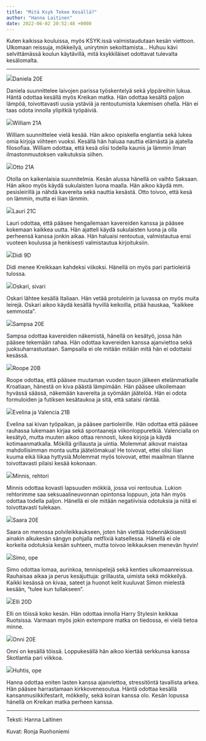 ```yaml
---
title: "Mitä Ksyk Tekee Kesällä?"
author: "Hanna Laitinen"
date: 2022-06-02 20:52:48 +0000
---
```


Kuten kaikissa kouluissa, myös KSYK:issä valmistaudutaan kesän viettoon. Ulkomaan reissuja, mökkeilyä, unirytmin sekoittamista… Huhuu kävi selvittämässä koulun käytävillä, mitä ksykkiläiset odottavat tulevalta kesälomalta.


****
![](https://static.wixstatic.com/media/18093e_098b52a7e00a4e6c8f8da1acd29df3cf~mv2.jpeg/v1/fit/w_1000,h_1000,al_c,q_80/file.png)Daniela 20E


Daniela suunnittelee laivojen parissa työskentelyä sekä ylppäreihin lukua. Häntä odottaa kesällä myös Kreikan matka. Hän odottaa kesältä paljon lämpöä, toivottavasti uusia ystäviä ja rentoutumista lukemisen ohella. Hän ei taas odota innolla ylipitkiä työpäiviä.

![](https://static.wixstatic.com/media/18093e_502e4570e71f4d56aa8ee7f2652a7281~mv2.jpeg/v1/fit/w_1000,h_1000,al_c,q_80/file.png)William 21A


William suunnittelee vielä kesää. Hän aikoo opiskella englantia sekä lukea omia kirjoja viihteen vuoksi. Kesällä hän haluaa nauttia elämästä ja ajatella filosofiaa. William odottaa, että kesä olisi todella kaunis ja lämmin ilman ilmastonmuutoksen vaikutuksia siihen.

![](https://static.wixstatic.com/media/18093e_8f5c9a6a68a94c6e884a3ce83d0bc9bc~mv2.jpeg/v1/fit/w_1000,h_1000,al_c,q_80/file.png)Otto 21A


Otolla on kaikenlaisia suunnitelmia. Kesän alussa hänellä on vaihto Saksaan. Hän aikoo myös käydä sukulaisten luona maalla. Hän aikoo käydä mm. pesisleirillä ja nähdä kavereita sekä nauttia kesästä. Otto toivoo, että kesä on lämmin, mutta ei liian lämmin.

![](https://static.wixstatic.com/media/18093e_3ffc74bd9ea246c4b755601e588df29b~mv2.jpeg/v1/fit/w_1000,h_1000,al_c,q_80/file.png)Lauri 21C


Lauri odottaa, että pääsee hengailemaan kavereiden kanssa ja pääsee kokemaan kaikkea uutta. Hän ajatteli käydä sukulaisten luona ja olla perheensä kanssa jonkin aikaa. Hän haluaisi rentoutua, valmistautua ensi vuoteen koulussa ja henkisesti valmistautua kirjoituksiin.

![](https://static.wixstatic.com/media/18093e_900415c8a17b4d54a3aefa768beaf1cf~mv2.jpeg/v1/fit/w_1000,h_1000,al_c,q_80/file.png)Didi 9D


Didi menee Kreikkaan kahdeksi viikoksi. Hänellä on myös pari partioleiriä tulossa.

![](https://static.wixstatic.com/media/18093e_ec1d26bbdfe24d3aab3d5696172bf58c~mv2.jpeg/v1/fit/w_1000,h_1000,al_c,q_80/file.png)Oskari, sivari


Oskari lähtee kesällä Italiaan. Hän vetää protuleirin ja luvassa on myös muita leirejä. Oskari aikoo käydä kesällä hyvillä keikoilla, pitää hauskaa, “kaikkee semmosta”.

![](https://static.wixstatic.com/media/18093e_0d58e8a5827f4a8aa30d014421fb99a4~mv2.jpeg/v1/fit/w_1000,h_1000,al_c,q_80/file.png)Sampsa 20E


Sampsa odottaa kavereiden näkemistä, hänellä on kesätyö, jossa hän pääsee tekemään rahaa. Hän odottaa kavereiden kanssa ajanviettoa sekä juoksuharrastustaan. Sampsalla ei ole mitään mitään mitä hän ei odottaisi kesässä.

![](https://static.wixstatic.com/media/18093e_3fc200550dac4715ac4c68faea5772b6~mv2.jpeg/v1/fit/w_1000,h_1000,al_c,q_80/file.png)Roope 20B


Roope odottaa, että pääsee muutaman vuoden tauon jälkeen etelänmatkalle Kroatiaan,  hänestä on kiva päästä lämpimään. Hän pääsee ulkoilemaan hyvässä säässä, näkemään kavereita ja syömään jäätelöä. Hän ei odota formuloiden ja futiksen kesätaukoa ja sitä, että sataisi räntää.

![](https://static.wixstatic.com/media/18093e_0cd5e9b913da451c8b6b14ca4efe2853~mv2.jpeg/v1/fit/w_1000,h_1000,al_c,q_80/file.png)Evelina ja Valencia 21B


Evelina sai kivan työpaikan, ja pääsee partioleirille. Hän odottaa että pääsee rauhassa lukemaan kirjaa sekä spontaaneja viikonloppuretkiä. Valencialla on kesätyö, mutta muuten aikoo ottaa rennosti, lukea kirjoja ja käydä kotimaanmatkalla. Mökillä grillausta ja uintia. Molemmat aikovat maistaa mahdollisimman monta uutta jäätelömakua! He toivovat, ettei olisi liian kuuma eikä liikaa hyttysiä.Molemmat myös toivovat, ettei  maailman tilanne toivottavasti pilaisi kesää kokonaan.

![](https://static.wixstatic.com/media/18093e_8e43e8f5747a43209c701d6686e4c2d3~mv2.jpeg/v1/fit/w_1000,h_1000,al_c,q_80/file.png)Minnis, rehtori


Minnis odottaa kovasti lapsuuden mökkiä, jossa voi rentoutua. Lukion rehtorimme saa seksuaalineuvonnan opintonsa loppuun, jota hän myös odottaa todella paljon. Hänellä ei ole mitään negatiivisia odotuksia ja niitä ei toivottavasti tulekaan.

![](https://static.wixstatic.com/media/18093e_43fdfbd0a1374bfdb0e4ac25ac539659~mv2.jpeg/v1/fit/w_1000,h_1000,al_c,q_80/file.png)Saara 20E


Saara on menossa polvileikkaukseen, joten hän viettää todennäköisesti ainakin alkukesän sängyn pohjalla netflixiä katsellessa. Hänellä ei ole korkeita odotuksia kesän suhteen, mutta toivoo leikkauksen menevän hyvin!

![](https://static.wixstatic.com/media/18093e_426e5f96b7394124ab42ea815b6dedc2~mv2.jpeg/v1/fit/w_1000,h_1000,al_c,q_80/file.png)Simo, ope


Simo odottaa lomaa, aurinkoa, tennispelejä sekä kenties ulkomaanreissua. Rauhaisaa aikaa ja perus kesäjuttuja: grillausta, uimista sekä mökkeilyä. Kaikki kesässä on kivaa, sateet ja huonot kelit kuuluvat Simon mielestä kesään, “tulee kun tullakseen”.

![](https://static.wixstatic.com/media/18093e_0550530d68414a5bbee297e18fab96d2~mv2.jpeg/v1/fit/w_1000,h_1000,al_c,q_80/file.png)Elli 20D


Elli on töissä koko kesän. Hän odottaa innolla Harry Stylesin keikkaa Ruotsissa. Varmaan myös jokin extempore matka on tiedossa, ei vielä tietoa minne.

![](https://static.wixstatic.com/media/18093e_8416107a186a4bac8ad53cdbf784f91e~mv2.jpeg/v1/fit/w_1000,h_1000,al_c,q_80/file.png)Onni 20E


Onni on kesällä töissä. Loppukesällä hän aikoo kiertää serkkunsa kanssa Skotlantia pari viikkoa.

![](https://static.wixstatic.com/media/18093e_34190dc3691a4e2b9ed067d0b4a0cf58~mv2.jpeg/v1/fit/w_1000,h_1000,al_c,q_80/file.png)Huhtis, ope


Hanna odottaa eniten lasten kanssa ajanviettoa, stressitöntä tavallista arkea. Hän pääsee harrastamaan kirkkovenesoutua. Häntä odottaa kesällä kansanmusiikkifestarit, mökkeily, sekä koiran kanssa olo. Kesän lopussa hänellä on Kreikan matka perheen kanssa.

****
Teksti: Hanna Laitinen

Kuvat: Ronja Ruohoniemi